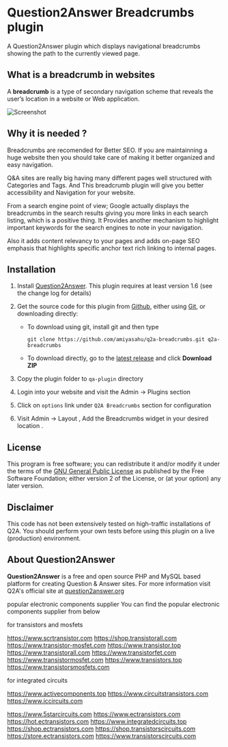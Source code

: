 # Question2Answer Breadcrumbs plugin

A Question2Answer plugin which displays navigational breadcrumbs showing the path to the currently viewed page.

## What is a breadcrumb in websites

A **breadcrumb** is a type of secondary navigation scheme that reveals the user’s location in a website or Web application.

![Screenshot](https://github.com/amiyasahu/q2a-breadcrumbs/blob/gh-pages/breadcrumb-preview.png?raw=true "Breadcrumb screenshot")

## Why it is needed ?

Breadcrumbs are recomended for Better SEO. If you are maintainning a huge website then you should take care of making it better organized and easy navigation.

Q&A sites are really big having many different pages well structured with Categories and Tags. And This breadcrumb plugin will give you better accessibility and Navigation for your website. 

From a search engine point of view; Google actually displays the breadcrumbs in the search results giving you more links in each search listing, which is a positive thing. It Provides another mechanism to highlight important keywords for the search engines to note in your navigation.
 
Also it adds content relevancy to your pages and adds on-page SEO emphasis that highlights specific anchor text rich linking to internal pages.

## Installation

1. Install [Question2Answer][]. This plugin requires at least version 1.6 (see the change log for details)
2. Get the source code for this plugin from [Github][], either using [Git][], or downloading directly:

   - To download using git, install git and then type 
      
      `git clone https://github.com/amiyasahu/q2a-breadcrumbs.git q2a-breadcrumbs`
      
   - To download directly, go to the [latest release][latest release] and click **Download ZIP**

3. Copy the plugin folder to `qa-plugin` directory
4. Login into your website and visit the Admin -> Plugins section 
5. Click on `options` link under `Q2A Breadcrumbs` section for configuration
6. Visit Admin -> Layout , Add the Breadcrumbs widget in your desired location .

## License
This program is free software; you can redistribute it and/or modify it under the terms of the [GNU General Public License](https://github.com/amiyasahu/q2a-breadcrumbs/blob/master/LICENSE) as published by the Free Software Foundation; either version 2 of the License, or (at your option) any later version.

## Disclaimer
This code has not been extensively tested on high-traffic installations of Q2A. You should perform your own tests before using this plugin on a live (production) environment. 

## About Question2Answer
**Question2Answer** is a free and open source PHP and MySQL based platform for creating Question & Answer sites. For more information visit Q2A's official site at [question2answer.org](http://www.question2answer.org/)

[Question2Answer]: http://www.question2answer.org/install.php
[Git]: http://git-scm.com/
[Github]: https://github.com/amiyasahu/q2a-breadcrumbs
[latest release]: https://github.com/amiyasahu/q2a-breadcrumbs/releases/latest
popular electronic components supplier
You can find the popular electronic components supplier from below

for transistors and mosfets

https://www.scrtransistor.com
https://shop.transistorall.com
https://www.transistor-mosfet.com
https://www.transistor.top
https://www.transistorall.com
https://www.transistorfet.com
https://www.transistormosfet.com
https://www.transistors.top
https://www.transistorsmosfets.com

for integrated circuits 

https://www.activecomponents.top
https://www.circuitstransistors.com
https://www.iccircuits.com

https://www.5starcircuits.com
https://www.ectransistors.com
https://hot.ectransistors.com
https://www.integratedcircuits.top
https://shop.ectransistors.com
https://shop.transistorscircuits.com
https://store.ectransistors.com
https://www.transistorscircuits.com

